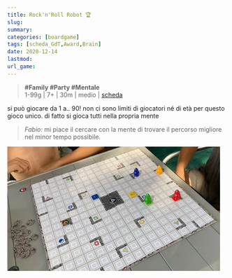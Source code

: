 ```yaml
---
title: Rock'n'Roll Robot 🏆
slug: 
summary: 
categories: [boardgame]
tags: [scheda_GdT,Award,Brain]
date: 2020-12-14
lastmod: 
url_game: 
---
```

> **#Family #Party #Mentale**    
> 1-99g | 7+ | 30m | medio | [scheda](https://www.boardgamegeek.com/boardgame/51/ricochet-robots)  

si può giocare da 1 a.. 90!
non ci sono limiti di giocatori né di età per questo gioco unico.
di fatto si gioca tutti nella propria mente

> *Fabio:*
> mi piace il cercare con la mente di trovare il percorso migliore nel minor tempo possibile.

![](img/rockrollrobot.webp)

